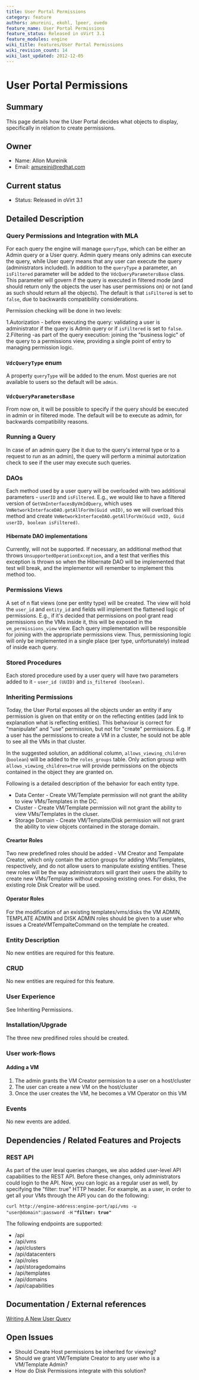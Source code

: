 ```yaml
---
title: User Portal Permissions
category: feature
authors: amureini, ekohl, lpeer, ovedo
feature_name: User Portal Permissions
feature_status: Released in oVirt 3.1
feature_modules: engine
wiki_title: Features/User Portal Permissions
wiki_revision_count: 14
wiki_last_updated: 2012-12-05
---
```


# User Portal Permissions

## Summary

This page details how the User Portal decides what objects to display, specifically in relation to create permissions.

## Owner

* Name: Allon Mureinik
* Email: amureini@redhat.com

## Current status

* Status: Released in oVirt 3.1

## Detailed Description

### Query Permissions and Integration with MLA

For each query the engine will manage `queryType`, which can be either an Admin query or a User query. Admin query means only admins can execute the query, while User query means that any user can execute the query (administrators included). In addition to the `queryType` a parameter, an `isFiltered` parameter will be added to the `VdcQueryParametersBase` class. This parameter will govern if the query is executed in filtered mode (and should return only the objects the user has user permissions on) or not (and as such should return all the objects). The default is that `isFiltered` is set to `false`, due to backwards compatibility considerations.

Permission checking will be done in two levels:

1.Autorization - before executing the query: validating a user is administrator if the query is Admin query or if `isFiltered` is set to `false`.
2.Filtering -as part of the query execution: joining the "business logic" of the query to a permissions view, providing a single point of entry to managing permission logic.

### `VdcQueryType` enum

A property `queryType` will be added to the enum. Most queries are not available to users so the default will be `admin`.

### `VdcQueryParametersBase`

From now on, it will be possible to specify if the query should be executed in admin or in filtered mode. The default will be to execute as admin, for backwards compatibility reasons.

### Running a Query

In case of an admin query (be it due to the query's internal type or to a request to run as an admin), the query will perform a minimal autorization check to see if the user may execute such queries.

### DAOs

Each method used by a user query will be overloaded with two additional parameters - `userID` and `isFiltered`. E.g., we would like to have a filtered version of `GetVmInterfacesByVmIdQuery`, which uses `VmNetworkInterfaceDAO.getAllForVm(Guid vmID)`, so we will overload this method and create `VmNetworkInterfaceDAO.getAllForVm(Guid vmID, Guid userID, boolean isFiltered)`.

#### Hibernate DAO implementations

Currently, will not be supported. If necessary, an additional method that throws `UnsupportedOperationException`, and a test that verifies this exception is thrown so when the Hibernate DAO will be implemented that test will break, and the implementor will remember to implement this method too.

### Permissions Views

A set of n flat views (one per entity type) will be created. The view will hold the `user_id` and `entity_id` and fields will implement the flattened logic of permissions. E.g., if it's decided that permissions on pool grant read permissions on the VMs inside it, this will be exposed in the `vm_permissions_view` view. Each query implementation will be responsible for joining with the appropriate permissions view. Thus, permissioning logic will only be implemented in a single place (per type, unfortunately) instead of inside each query.

### Stored Procedures

Each stored procedure used by a user query will have two parameters added to it - `user_id (UUID)` and `is_filtered (boolean)`.

### Inheriting Permissions

Today, the User Portal exposes all the objects under an entity if any permission is given on that entity or on the reflecting entities (add link to explanation what is reflecting entities). This behaviour is correct for "manipulate" and "use" permission, but not for "create" permissions. E.g. If a user has the permissions to create a VM in a cluster, he sould not be able to see all the VMs in that cluster.

In the suggested solution, an additional column, `allows_viewing_children` (`boolean`) will be added to the `roles_groups` table. Only action grousp with `allows_viewing_children=true` will provide permissions on the objects contained in the object they are granted on.

Following is a detailed description of the behavior for each entity type.

*   Data Center - Create VM/Template permission will not grant the ability to view VMs/Templates in the DC.
*   Cluster - Create VM/Template permission will not grant the ability to view VMs/Templates in the cluser.
*   Storage Domain - Create VM/Template/Disk permission will not grant the ability to view objcets contained in the storage domain.

#### Creartor Roles

Two new predefined roles should be added - VM Creator and Tempalate Creator, which only contain the action groups for adding VMs/Templates, respectively, and do not allow users to manipulate existing entities. These new roles will be the way administrators will grant their users the ability to create new VMs/Templates without exposing existing ones. For disks, the existing role Disk Creator will be used.

#### Operator Roles

For the modification of an existing templates/vms/disks the VM ADMIN, TEMPLATE ADMIN and DISK ADMIN roles should be given to a user who issues a CreateVMTempalteCommand on the template he created.

### Entity Description

No new entities are required for this feature.

### CRUD

No new entities are required for this feature.

### User Experience

See Inheriting Permissions.

### Installation/Upgrade

The three new predifined roles should be created.

### User work-flows

#### Adding a VM

1. The admin grants the VM Creator permission to a user on a host/cluster
2. The user can create a new VM on the host/cluster
3. Once the user creates the VM, he becomes a VM Operator on this VM

### Events

No new events are added.

## Dependencies / Related Features and Projects

### REST API

As part of the user leval queries changes, we also added user-level API capabilities to the REST API.
Before these changes, only administrators could login to the API. Now, you can logic as a regular user as well, by specifying the "filter: true" HTTP header.
For example, as a user, in order to get all your VMs through the API you can do the following:

`curl http://engine-address:engine-port/api/vms -u "user@domain":password -H` **`"filter: true"`**

The following endpoints are supported:

* /api
* /api/vms
* /api/clusters
* /api/datacenters
* /api/roles
* /api/storagedomains
* /api/templates
* /api/domains
* /api/capabilities

## Documentation / External references

[Writing A New User
Query](/develop/developer-guide/engine/writing-a-new-user-query)



## Open Issues

* Should Create Host permissions be inherited for viewing?
* Should we grant VM/Template Creator to any user who is a VM/Template Admin?
* How do Disk Permissions integrate with this solution?

